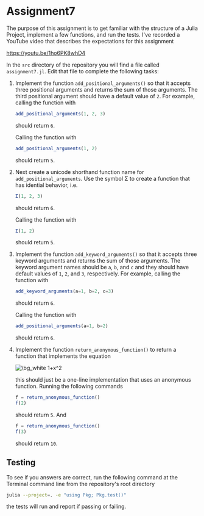 # Assignment7

The purpose of this assignment is to get familiar with the structure of a Julia
Project, implement a few functions, and run the tests.  I've recorded a YouTube video 
that describes the expectations for this assignment

https://youtu.be/1ho6PK8whD4

In the `src` directory of the repository you will find a file called
`assignment7.jl`.  Edit that file to complete the following tasks:

1.  Implement the function `add_positional_arguments()` so that it accepts
    three positional arguments and returns the sum of those arguments.  The 
    third positional argument should have a default value of `2`.  For example,
    calling the function with

    ```julia
    add_positional_arguments(1, 2, 3)  
    ```  

    should return `6`.

    Calling the function with 

    ```julia
    add_positional_arguments(1, 2)
    ```  

    should return `5`.

1. Next create a unicode shorthand function name for 
   `add_positional_arguments`.  Use the symbol Σ to create a function that has
   idential behavior, i.e. 

    ```julia
    Σ(1, 2, 3)
    ```  

    should return `6`.

    Calling the function with 

    ```julia
    Σ(1, 2)
    ```  

    should return `5`.

1.  Implement the function `add_keyword_arguments()` so that it accepts
    three keyword arguments and returns the sum of those arguments.  The keyword 
    argument names should be `a`, `b`, and `c` and they should have default 
    values of `1`, `2`, and `3`, respectively. For example, calling the function with

    ```julia
    add_keyword_arguments(a=1, b=2, c=3)
    ```  

    should return `6`.

    Calling the function with 

    ```julia
    add_positional_arguments(a=1, b=2)
    ```  

    should return `6`.

1. Implement the function `return_anonymous_function()` to return a function that
   implements the equation

   <img src="https://latex.codecogs.com/svg.image?\bg_white&space;1&plus;x^2" title="\bg_white 1+x^2" />

   this should just be a one-line implementation that uses an anonymous
   function.  Running the following commands

   ```julia
   f = return_anonymous_function()
   f(2)
   ```

   should return `5`. And  

   ```julia
   f = return_anonymous_function()
   f(3)
   ```  

   should return `10`.

## Testing

To see if you answers are correct, run the following command at the Terminal
command line from the repository's root directory

```bash
julia --project=. -e "using Pkg; Pkg.test()"
```

the tests will run and report if passing or failing.
